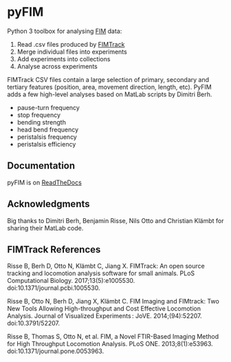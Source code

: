 pyFIM
=====

Python 3 toolbox for analysing [FIM](http://fim.uni-muenster.de) data:

1. Read .csv files produced by [FIMTrack](https://www.uni-muenster.de/PRIA/en/FIM/download.shtml)
2. Merge individual files into experiments
3. Add experiments into collections
4. Analyse across experiments

FIMTrack CSV files contain a large selection of primary, secondary and
tertiary features (position, area, movement direction, length, etc). PyFIM
adds a few high-level analyses based on MatLab scripts by Dimitri Berh.

- pause-turn frequency
- stop frequency
- bending strength
- head bend frequency
- peristalsis frequency
- peristalsis efficiency

## Documentation

pyFIM is on [ReadTheDocs](http://pyfim.readthedocs.io)

## Acknowledgments
Big thanks to Dimitri Berh, Benjamin Risse, Nils Otto and Christian Klämbt for 
sharing their MatLab code.

## FIMTrack References
Risse B, Berh D, Otto N, Klämbt C, Jiang X. FIMTrack: An open source tracking and locomotion analysis software for small animals. PLoS Computational Biology. 2017;13(5):e1005530. doi:10.1371/journal.pcbi.1005530.

Risse B, Otto N, Berh D, Jiang X, Klämbt C. FIM Imaging and FIMtrack: Two New Tools Allowing High-throughput and Cost Effective Locomotion Analysis. Journal of Visualized Experiments : JoVE. 2014;(94):52207. doi:10.3791/52207.

Risse B, Thomas S, Otto N, et al. FIM, a Novel FTIR-Based Imaging Method for High Throughput Locomotion Analysis. PLoS ONE. 2013;8(1):e53963. doi:10.1371/journal.pone.0053963.
